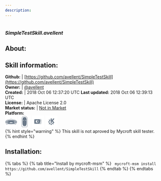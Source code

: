 ```yaml
--- 
description: 
---
```


#   
### _SimpleTestSkill.avellent_  
## About:  


## Skill information:  
**Github:** | [https://github.com/avellent/SimpleTestSkill](https://github.com/avellent/SimpleTestSkill)  
**Owner:** | [@avellent](https://github.com/avellent)  
**Created:** | 2018 Oct 06 12:37:20 UTC  **Last updated:** 2018 Oct 06 12:39:13 UTC  
**License:** | Apache License 2.0  
**Market status:** | [Not in Market](https://market.mycroft.ai/skill/)  
**Platform:**  
 ![](../.gitbook/assets/mark-1-icon.png)  ![](../.gitbook/assets/mark-2-icon.png)  ![](../.gitbook/assets/picroft-icon.png)  ![](../.gitbook/assets/kde.png)   
{% hint style="warning" %}
This skill is not aproved by Mycroft skill tester.
{% endhint %}
    
## Installation:  
{% tabs %}
{% tab title="Install by mycroft-msm" %}
``` mycroft-msm install https://github.com/avellent/SimpleTestSkill```
{% endtab %}
  {% endtabs %}
  